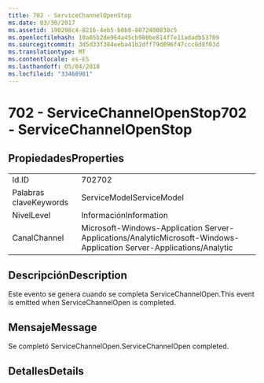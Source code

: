 ```yaml
---
title: 702 - ServiceChannelOpenStop
ms.date: 03/30/2017
ms.assetid: 190298c4-8216-4eb5-b8b0-8072400838c5
ms.openlocfilehash: 10a05b2de964a45cb980be814f7e11adadb53709
ms.sourcegitcommit: 3d5d33f384eeba41b2dff79d096f47ccc8d8f03d
ms.translationtype: MT
ms.contentlocale: es-ES
ms.lasthandoff: 05/04/2018
ms.locfileid: "33468981"
---
```

# <a name="702---servicechannelopenstop"></a><span data-ttu-id="d96be-102">702 - ServiceChannelOpenStop</span><span class="sxs-lookup"><span data-stu-id="d96be-102">702 - ServiceChannelOpenStop</span></span>
## <a name="properties"></a><span data-ttu-id="d96be-103">Propiedades</span><span class="sxs-lookup"><span data-stu-id="d96be-103">Properties</span></span>  
  
|||  
|-|-|  
|<span data-ttu-id="d96be-104">Id.</span><span class="sxs-lookup"><span data-stu-id="d96be-104">ID</span></span>|<span data-ttu-id="d96be-105">702</span><span class="sxs-lookup"><span data-stu-id="d96be-105">702</span></span>|  
|<span data-ttu-id="d96be-106">Palabras clave</span><span class="sxs-lookup"><span data-stu-id="d96be-106">Keywords</span></span>|<span data-ttu-id="d96be-107">ServiceModel</span><span class="sxs-lookup"><span data-stu-id="d96be-107">ServiceModel</span></span>|  
|<span data-ttu-id="d96be-108">Nivel</span><span class="sxs-lookup"><span data-stu-id="d96be-108">Level</span></span>|<span data-ttu-id="d96be-109">Información</span><span class="sxs-lookup"><span data-stu-id="d96be-109">Information</span></span>|  
|<span data-ttu-id="d96be-110">Canal</span><span class="sxs-lookup"><span data-stu-id="d96be-110">Channel</span></span>|<span data-ttu-id="d96be-111">Microsoft-Windows-Application Server-Applications/Analytic</span><span class="sxs-lookup"><span data-stu-id="d96be-111">Microsoft-Windows-Application Server-Applications/Analytic</span></span>|  
  
## <a name="description"></a><span data-ttu-id="d96be-112">Descripción</span><span class="sxs-lookup"><span data-stu-id="d96be-112">Description</span></span>  
 <span data-ttu-id="d96be-113">Este evento se genera cuando se completa ServiceChannelOpen.</span><span class="sxs-lookup"><span data-stu-id="d96be-113">This event is emitted when ServiceChannelOpen is completed.</span></span>  
  
## <a name="message"></a><span data-ttu-id="d96be-114">Mensaje</span><span class="sxs-lookup"><span data-stu-id="d96be-114">Message</span></span>  
 <span data-ttu-id="d96be-115">Se completó ServiceChannelOpen.</span><span class="sxs-lookup"><span data-stu-id="d96be-115">ServiceChannelOpen completed.</span></span>  
  
## <a name="details"></a><span data-ttu-id="d96be-116">Detalles</span><span class="sxs-lookup"><span data-stu-id="d96be-116">Details</span></span>
